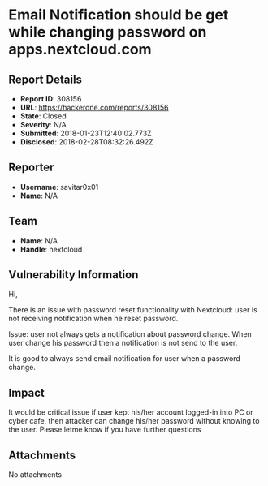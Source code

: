 # Email Notification should be get while changing password on apps.nextcloud.com

## Report Details
- **Report ID**: 308156
- **URL**: https://hackerone.com/reports/308156
- **State**: Closed
- **Severity**: N/A
- **Submitted**: 2018-01-23T12:40:02.773Z
- **Disclosed**: 2018-02-28T08:32:26.492Z

## Reporter
- **Username**: savitar0x01
- **Name**: N/A

## Team
- **Name**: N/A
- **Handle**: nextcloud

## Vulnerability Information
Hi,

There is an issue with password reset functionality with Nextcloud: user is not receiving notification when he reset password.


Issue: user not always gets a notification about password change. When user change his password then a notification is not send to the user.

It is good to always send email notification for user when a password change.

## Impact

It would be critical issue if user kept his/her account logged-in into PC or cyber cafe, then attacker can change his/her password without knowing to the user.
Please letme know if you have further questions

## Attachments
No attachments
